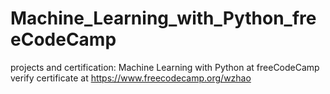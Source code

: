 # Machine_Learning_with_Python_freeCodeCamp
projects and certification: Machine Learning with Python at freeCodeCamp
verify certificate at https://www.freecodecamp.org/wzhao
